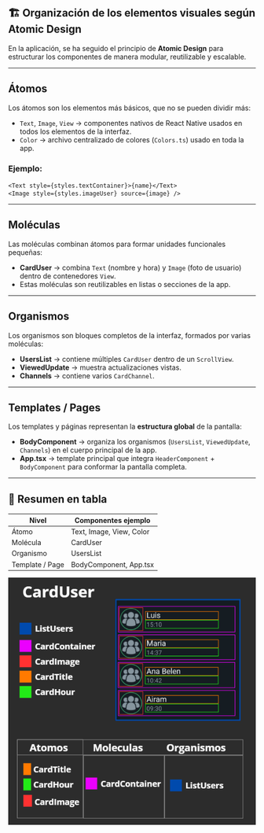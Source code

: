 ## 🏗️ Organización de los elementos visuales según Atomic Design

En la aplicación, se ha seguido el principio de **Atomic Design** para estructurar los componentes de manera modular, reutilizable y escalable.

---

## Átomos

Los átomos son los elementos más básicos, que no se pueden dividir más:

- `Text`, `Image`, `View` → componentes nativos de React Native usados en todos los elementos de la interfaz.
- `Color` → archivo centralizado de colores (`Colors.ts`) usado en toda la app.

### Ejemplo:

```tsx
<Text style={styles.textContainer}>{name}</Text>
<Image style={styles.imageUser} source={image} />
```

---

## Moléculas

Las moléculas combinan átomos para formar unidades funcionales pequeñas:

- **CardUser** → combina `Text` (nombre y hora) y `Image` (foto de usuario) dentro de contenedores `View`.
- Estas moléculas son reutilizables en listas o secciones de la app.

---

## Organismos

Los organismos son bloques completos de la interfaz, formados por varias moléculas:

- **UsersList** → contiene múltiples `CardUser` dentro de un `ScrollView`.
- **ViewedUpdate** → muestra actualizaciones vistas.
- **Channels** → contiene varios `CardChannel`.

---

## Templates / Pages

Los templates y páginas representan la **estructura global** de la pantalla:

- **BodyComponent** → organiza los organismos (`UsersList`, `ViewedUpdate`, `Channels`) en el cuerpo principal de la app.
- **App.tsx** → template principal que integra `HeaderComponent` + `BodyComponent` para conformar la pantalla completa.

---

## 🧩 Resumen en tabla

| Nivel           | Componentes ejemplo      |
| --------------- | ------------------------ |
| Átomo           | Text, Image, View, Color |
| Molécula        | CardUser                 |
| Organismo       | UsersList                |
| Template / Page | BodyComponent, App.tsx   |

![componente destrucutrado](./images/componente_destructurado.png)
